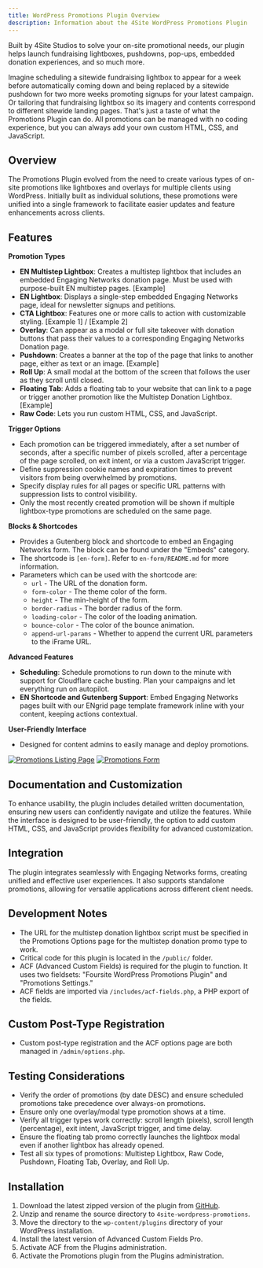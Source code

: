 ```yaml
---
title: WordPress Promotions Plugin Overview
description: Information about the 4Site WordPress Promotions Plugin
---
```


Built by 4Site Studios to solve your on-site promotional needs, our plugin helps launch fundraising lightboxes, pushdowns, pop-ups, embedded donation experiences, and so much more.

Imagine scheduling a sitewide fundraising lightbox to appear for a week before automatically coming down and being replaced by a sitewide pushdown for two more weeks promoting signups for your latest campaign. Or tailoring that fundraising lightbox so its imagery and contents correspond to different sitewide landing pages. That's just a taste of what the Promotions Plugin can do. All promotions can be managed with no coding experience, but you can always add your own custom HTML, CSS, and JavaScript.

## Overview

The Promotions Plugin evolved from the need to create various types of on-site promotions like lightboxes and overlays for multiple clients using WordPress. Initially built as individual solutions, these promotions were unified into a single framework to facilitate easier updates and feature enhancements across clients.

## Features

**Promotion Types**

- **EN Multistep Lightbox**: Creates a multistep lightbox that includes an embedded Engaging Networks donation page. Must be used with purpose-built EN multistep pages. [Example]
- **EN Lightbox**: Displays a single-step embedded Engaging Networks page, ideal for newsletter signups and petitions.
- **CTA Lightbox**: Features one or more calls to action with customizable styling. [Example 1] / [Example 2]
- **Overlay**: Can appear as a modal or full site takeover with donation buttons that pass their values to a corresponding Engaging Networks Donation page.
- **Pushdown**: Creates a banner at the top of the page that links to another page, either as text or an image. [Example]
- **Roll Up**: A small modal at the bottom of the screen that follows the user as they scroll until closed.
- **Floating Tab**: Adds a floating tab to your website that can link to a page or trigger another promotion like the Multistep Donation Lightbox. [Example]
- **Raw Code**: Lets you run custom HTML, CSS, and JavaScript.

**Trigger Options**

- Each promotion can be triggered immediately, after a set number of seconds, after a specific number of pixels scrolled, after a percentage of the page scrolled, on exit intent, or via a custom JavaScript trigger.
- Define suppression cookie names and expiration times to prevent visitors from being overwhelmed by promotions.
- Specify display rules for all pages or specific URL patterns with suppression lists to control visibility.
- Only the most recently created promotion will be shown if multiple lightbox-type promotions are scheduled on the same page.

**Blocks & Shortcodes**

- Provides a Gutenberg block and shortcode to embed an Engaging Networks form. The block can be found under the "Embeds" category.
- The shortcode is `[en-form]`. Refer to `en-form/README.md` for more information.
- Parameters which can be used with the shortcode are:
  - `url` - The URL of the donation form.
  - `form-color` - The theme color of the form.
  - `height` - The min-height of the form.
  - `border-radius` - The border radius of the form.
  - `loading-color` - The color of the loading animation.
  - `bounce-color` - The color of the bounce animation.
  - `append-url-params` - Whether to append the current URL parameters to the iFrame URL.

**Advanced Features**

- **Scheduling**: Schedule promotions to run down to the minute with support for Cloudflare cache busting. Plan your campaigns and let everything run on autopilot.
- **EN Shortcode and Gutenberg Support**: Embed Engaging Networks pages built with our ENgrid page template framework inline with your content, keeping actions contextual.

**User-Friendly Interface**

- Designed for content admins to easily manage and deploy promotions.

[![Promotions Listing Page](/images/promotions-plugin-listing.png)](/images/promotions-plugin-listing.png)
[![Promotions Form](/images/promotions-plugin-form.png)](/images/promotions-plugin-form.png)

## Documentation and Customization

To enhance usability, the plugin includes detailed written documentation, ensuring new users can confidently navigate and utilize the features. While the interface is designed to be user-friendly, the option to add custom HTML, CSS, and JavaScript provides flexibility for advanced customization.

## Integration

The plugin integrates seamlessly with Engaging Networks forms, creating unified and effective user experiences. It also supports standalone promotions, allowing for versatile applications across different client needs.

## Development Notes

- The URL for the multistep donation lightbox script must be specified in the Promotions Options page for the multistep donation promo type to work.
- Critical code for this plugin is located in the `/public/` folder.
- ACF (Advanced Custom Fields) is required for the plugin to function. It uses two fieldsets: "Foursite WordPress Promotions Plugin" and "Promotions Settings."
- ACF fields are imported via `/includes/acf-fields.php`, a PHP export of the fields.

## Custom Post-Type Registration

- Custom post-type registration and the ACF options page are both managed in `/admin/options.php`.

## Testing Considerations

- Verify the order of promotions (by date DESC) and ensure scheduled promotions take precedence over always-on promotions.
- Ensure only one overlay/modal type promotion shows at a time.
- Verify all trigger types work correctly: scroll length (pixels), scroll length (percentage), exit intent, JavaScript trigger, and time delay.
- Ensure the floating tab promo correctly launches the lightbox modal even if another lightbox has already opened.
- Test all six types of promotions: Multistep Lightbox, Raw Code, Pushdown, Floating Tab, Overlay, and Roll Up.

## Installation

1. Download the latest zipped version of the plugin from [GitHub](https://github.com/4site-interactive-studios/4site-wordpress-promotions).
2. Unzip and rename the source directory to `4site-wordpress-promotions`.
3. Move the directory to the `wp-content/plugins` directory of your WordPress installation.
4. Install the latest version of Advanced Custom Fields Pro.
5. Activate ACF from the Plugins administration.
6. Activate the Promotions plugin from the Plugins administration.

